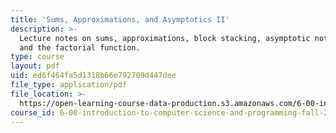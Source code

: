 ```yaml
---
title: 'Sums, Approximations, and Asymptotics II'
description: >-
  Lecture notes on sums, approximations, block stacking, asymptotic notation,
  and the factorial function.
type: course
layout: pdf
uid: ed6f464fa5d1318b66e792709d447dee
file_type: application/pdf
file_location: >-
  https://open-learning-course-data-production.s3.amazonaws.com/6-00-introduction-to-computer-science-and-programming-fall-2008/ed6f464fa5d1318b66e792709d447dee_l11_sums2.pdf
course_id: 6-00-introduction-to-computer-science-and-programming-fall-2008
---
```

